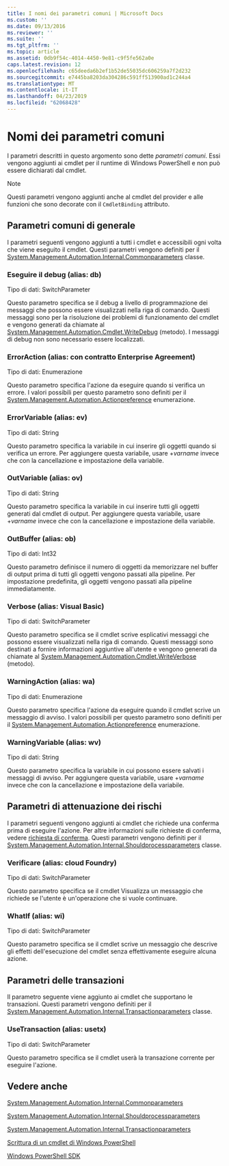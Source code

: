 ```yaml
---
title: I nomi dei parametri comuni | Microsoft Docs
ms.custom: ''
ms.date: 09/13/2016
ms.reviewer: ''
ms.suite: ''
ms.tgt_pltfrm: ''
ms.topic: article
ms.assetid: 0db9f54c-4014-4450-9e81-c9f5fe562a0e
caps.latest.revision: 12
ms.openlocfilehash: c65deeda6b2ef1b52de55035dc606259a7f2d232
ms.sourcegitcommit: e7445ba8203da304286c591ff513900ad1c244a4
ms.translationtype: MT
ms.contentlocale: it-IT
ms.lasthandoff: 04/23/2019
ms.locfileid: "62068428"
---
```

# <a name="common-parameter-names"></a>Nomi dei parametri comuni

I parametri descritti in questo argomento sono dette *parametri comuni*. Essi vengono aggiunti ai cmdlet per il runtime di Windows PowerShell e non può essere dichiarati dal cmdlet.

> [!NOTE]
> Questi parametri vengono aggiunti anche al cmdlet del provider e alle funzioni che sono decorate con il `CmdletBinding` attributo.

## <a name="general-common-parameters"></a>Parametri comuni di generale

I parametri seguenti vengono aggiunti a tutti i cmdlet e accessibili ogni volta che viene eseguito il cmdlet. Questi parametri vengono definiti per il [System.Management.Automation.Internal.Commonparameters](/dotnet/api/System.Management.Automation.Internal.CommonParameters) classe.

### <a name="debug-alias-db"></a>Eseguire il debug (alias: db)

Tipo di dati: SwitchParameter

Questo parametro specifica se il debug a livello di programmazione dei messaggi che possono essere visualizzati nella riga di comando. Questi messaggi sono per la risoluzione dei problemi di funzionamento del cmdlet e vengono generati da chiamate al [System.Management.Automation.Cmdlet.WriteDebug](/dotnet/api/System.Management.Automation.Cmdlet.WriteDebug) (metodo). I messaggi di debug non sono necessario essere localizzati.

### <a name="erroraction-alias-ea"></a>ErrorAction (alias: con contratto Enterprise Agreement)

Tipo di dati: Enumerazione

Questo parametro specifica l'azione da eseguire quando si verifica un errore. I valori possibili per questo parametro sono definiti per il [System.Management.Automation.Actionpreference](/dotnet/api/System.Management.Automation.ActionPreference) enumerazione.

### <a name="errorvariable-alias-ev"></a>ErrorVariable (alias: ev)

Tipo di dati: String

Questo parametro specifica la variabile in cui inserire gli oggetti quando si verifica un errore. Per aggiungere questa variabile, usare +*varname* invece che con la cancellazione e impostazione della variabile.

### <a name="outvariable-alias-ov"></a>OutVariable (alias: ov)

Tipo di dati: String

Questo parametro specifica la variabile in cui inserire tutti gli oggetti generati dal cmdlet di output. Per aggiungere questa variabile, usare +*varname* invece che con la cancellazione e impostazione della variabile.

### <a name="outbuffer-alias-ob"></a>OutBuffer (alias: ob)

Tipo di dati: Int32

Questo parametro definisce il numero di oggetti da memorizzare nel buffer di output prima di tutti gli oggetti vengono passati alla pipeline. Per impostazione predefinita, gli oggetti vengono passati alla pipeline immediatamente.

### <a name="verbose-alias-vb"></a>Verbose (alias: Visual Basic)

Tipo di dati: SwitchParameter

Questo parametro specifica se il cmdlet scrive esplicativi messaggi che possono essere visualizzati nella riga di comando. Questi messaggi sono destinati a fornire informazioni aggiuntive all'utente e vengono generati da chiamate al [System.Management.Automation.Cmdlet.WriteVerbose](/dotnet/api/System.Management.Automation.Cmdlet.WriteVerbose) (metodo).

### <a name="warningaction-alias-wa"></a>WarningAction (alias: wa)

Tipo di dati: Enumerazione

Questo parametro specifica l'azione da eseguire quando il cmdlet scrive un messaggio di avviso. I valori possibili per questo parametro sono definiti per il [System.Management.Automation.Actionpreference](/dotnet/api/System.Management.Automation.ActionPreference) enumerazione.

### <a name="warningvariable-alias-wv"></a>WarningVariable (alias: wv)

Tipo di dati: String

Questo parametro specifica la variabile in cui possono essere salvati i messaggi di avviso. Per aggiungere questa variabile, usare +*varname* invece che con la cancellazione e impostazione della variabile.

## <a name="risk-mitigation-parameters"></a>Parametri di attenuazione dei rischi

I parametri seguenti vengono aggiunti ai cmdlet che richiede una conferma prima di eseguire l'azione. Per altre informazioni sulle richieste di conferma, vedere [richiesta di conferma](./requesting-confirmation-from-cmdlets.md). Questi parametri vengono definiti per il [System.Management.Automation.Internal.Shouldprocessparameters](/dotnet/api/System.Management.Automation.Internal.ShouldProcessParameters) classe.

### <a name="confirm-alias-cf"></a>Verificare (alias: cloud Foundry)

Tipo di dati: SwitchParameter

Questo parametro specifica se il cmdlet Visualizza un messaggio che richiede se l'utente è un'operazione che si vuole continuare.

### <a name="whatif-alias-wi"></a>WhatIf (alias: wi)

Tipo di dati: SwitchParameter

Questo parametro specifica se il cmdlet scrive un messaggio che descrive gli effetti dell'esecuzione del cmdlet senza effettivamente eseguire alcuna azione.

## <a name="transaction-parameters"></a>Parametri delle transazioni

Il parametro seguente viene aggiunto ai cmdlet che supportano le transazioni. Questi parametri vengono definiti per il [System.Management.Automation.Internal.Transactionparameters](/dotnet/api/System.Management.Automation.Internal.TransactionParameters) classe.

### <a name="usetransaction-alias-usetx"></a>UseTransaction (alias: usetx)

Tipo di dati: SwitchParameter

Questo parametro specifica se il cmdlet userà la transazione corrente per eseguire l'azione.

## <a name="see-also"></a>Vedere anche

[System.Management.Automation.Internal.Commonparameters](/dotnet/api/System.Management.Automation.Internal.CommonParameters)

[System.Management.Automation.Internal.Shouldprocessparameters](/dotnet/api/System.Management.Automation.Internal.ShouldProcessParameters)

[System.Management.Automation.Internal.Transactionparameters](/dotnet/api/System.Management.Automation.Internal.TransactionParameters)

[Scrittura di un cmdlet di Windows PowerShell](./writing-a-windows-powershell-cmdlet.md)

[Windows PowerShell SDK](../windows-powershell-reference.md)
